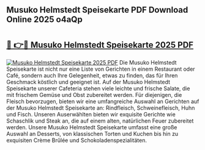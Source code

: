 ## Musuko Helmstedt Speisekarte PDF Download Online 2025 o4aQp

# <h2><a href="http://gc97eoo.nevu.top/?p=Musuko+Helmstedt+Speisekarte">🔗 👉🔴 Musuko Helmstedt Speisekarte 2025 PDF</a></h2>

[![Musuko Helmstedt Speisekarte 2025 PDF](https://i.imgur.com/dBaPXMq.png)](http://gc97eoo.nevu.top/?p=Musuko+Helmstedt+Speisekarte)
Die Musuko Helmstedt Speisekarte ist nicht nur eine Liste von Gerichten in einem Restaurant oder Café, sondern auch Ihre Gelegenheit, etwas zu finden, das für Ihren Geschmack köstlich und geeignet ist. Auf der Musuko Helmstedt Speisekarte unserer Cafeteria stehen viele leichte und frische Salate, die mit frischem Gemüse und Obst zubereitet werden. Für diejenigen, die Fleisch bevorzugen, bieten wir eine umfangreiche Auswahl an Gerichten auf der Musuko Helmstedt Speisekarte an: Rindfleisch, Schweinefleisch, Huhn und Fisch. Unseren Auserwählten bieten wir exquisite Gerichte wie Schaschlik und Steak an, die auf einem alten, natürlichen Feuer zubereitet werden. Unsere Musuko Helmstedt Speisekarte umfasst eine große Auswahl an Desserts, von klassischen Torten und Kuchen bis hin zu exquisiten Crème Brûlée und Schokoladenspezialitäten.
